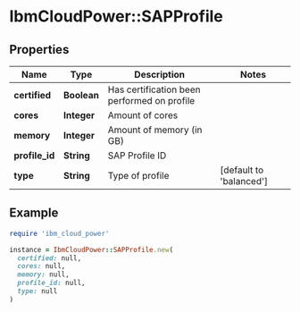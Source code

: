 # IbmCloudPower::SAPProfile

## Properties

| Name | Type | Description | Notes |
| ---- | ---- | ----------- | ----- |
| **certified** | **Boolean** | Has certification been performed on profile |  |
| **cores** | **Integer** | Amount of cores |  |
| **memory** | **Integer** | Amount of memory (in GB) |  |
| **profile_id** | **String** | SAP Profile ID |  |
| **type** | **String** | Type of profile | [default to &#39;balanced&#39;] |

## Example

```ruby
require 'ibm_cloud_power'

instance = IbmCloudPower::SAPProfile.new(
  certified: null,
  cores: null,
  memory: null,
  profile_id: null,
  type: null
)
```

